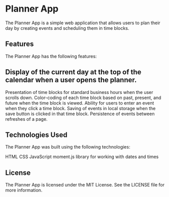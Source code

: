 
# Planner App
The Planner App is a simple web application that allows users to plan their day by creating events and scheduling them in time blocks.

## Features
The Planner App has the following features:

## Display of the current day at the top of the calendar when a user opens the planner.
Presentation of time blocks for standard business hours when the user scrolls down.
Color-coding of each time block based on past, present, and future when the time block is viewed.
Ability for users to enter an event when they click a time block.
Saving of events in local storage when the save button is clicked in that time block.
Persistence of events between refreshes of a page.

## Technologies Used
The Planner App was built using the following technologies:

HTML
CSS
JavaScript
moment.js library for working with dates and times

## License
The Planner App is licensed under the MIT License. See the LICENSE file for more information.
